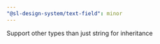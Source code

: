 ```yaml
---
"@sl-design-system/text-field": minor
---
```


Support other types than just string for inheritance

